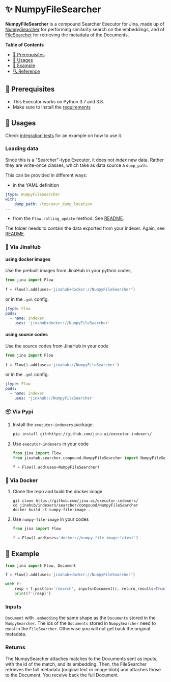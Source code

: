 # ✨ NumpyFileSearcher

**NumpyFileSearcher** is a compound Searcher Executor for Jina, made up of [NumpySearcher](../../NumpySearcher) for performing similarity search on the embeddings, and of [FileSearcher](../../keyvalue/FileSearcher) for retrieving the metadata of the Documents. 

<!-- START doctoc generated TOC please keep comment here to allow auto update -->
<!-- DON'T EDIT THIS SECTION, INSTEAD RE-RUN doctoc TO UPDATE -->
**Table of Contents**

- [🌱 Prerequisites](#-prerequisites)
- [🚀 Usages](#-usages)
- [🎉️ Example](#%EF%B8%8F-example)
- [🔍️ Reference](#%EF%B8%8F-reference)

<!-- END doctoc generated TOC please keep comment here to allow auto update -->

## 🌱 Prerequisites

- This Executor works on Python 3.7 and 3.8. 
- Make sure to install the [requirements](requirements.txt)

## 🚀 Usages

Check [integration tests](../../../../tests/integration/lmdb_dump_reload) for an example on how to use it.

### Loading data

Since this is a "Searcher"-type Executor, it does not _index_ new data. Rather they are write-once classes, which take as data source a `dump_path`. 

This can be provided in different ways:

- in the YAML definition
  
```yaml
jtype: NumpyFileSearcher
with:
    dump_path: /tmp/your_dump_location
...
```

- from the `Flow.rolling_update` method. See [README](../../../../README.md).

The folder needs to contain the data exported from your Indexer. Again, see [README](../../../../README.md).

### 🚚 Via JinaHub

#### using docker images
Use the prebuilt images from JinaHub in your python codes, 

```python
from jina import Flow
	
f = Flow().add(uses='jinahub+docker://NumpyFileSearcher')
```

or in the `.yml` config.
	
```yaml
jtype: Flow
pods:
  - name: indexer
    uses: 'jinahub+docker://NumpyFileSearcher'
```

#### using source codes
Use the source codes from JinaHub in your code

```python
from jina import Flow
	
f = Flow().add(uses='jinahub://NumpyFileSearcher')
```

or in the `.yml` config.

```yaml
jtype: Flow
pods:
  - name: indexer
    uses: 'jinahub://NumpyFileSearcher'
```


### 📦️ Via Pypi

1. Install the `executor-indexers` package.

	```bash
	pip install git+https://github.com/jina-ai/executor-indexers/
	```

1. Use `executor-indexers` in your code

   ```python
   from jina import Flow
   from jinahub.searcher.compound.NumpyFileSearcher import NumpyFileSearcher
   
   f = Flow().add(uses=NumpyFileSearcher)
   ```


### 🐳 Via Docker

1. Clone the repo and build the docker image

	```shell
	git clone https://github.com/jina-ai/executor-indexers/
	cd jinahub/indexers/searcher/compound/NumpyFileSearcher
	docker build -t numpy-file-image .
	```

1. Use `numpy-file-image` in your codes

	```python
	from jina import Flow
	
	f = Flow().add(uses='docker://numpy-file-image:latest')
	```
	

## 🎉️ Example 


```python
from jina import Flow, Document

f = Flow().add(uses='jinahub+docker://NumpyFileSearcher')

with f:
    resp = f.post(on='/search', inputs=Document(), return_results=True)
    print(f'{resp}')
```

### Inputs 

`Document` with `.embedding` the same shape as the `Documents` stored in the `NumpySearcher`. The ids of the `Documents` stored in `NumpySearcher` need to exist in the `FileSearcher`. Otherwise you will not get back the original metadata. 

### Returns

The NumpySearcher attaches matches to the Documents sent as inputs, with the id of the match, and its embedding.
Then, the FileSearcher retrieves the full metadata (original text or image blob) and attaches those to the Document.
You receive back the full Document.

